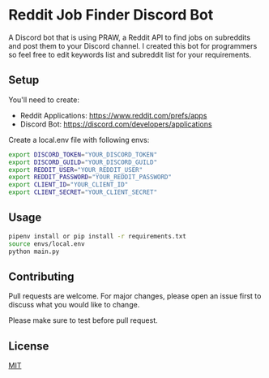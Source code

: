 # Reddit Job Finder Discord Bot

A Discord bot that is using PRAW, a Reddit API to find jobs on subreddits and post them to your Discord channel.
I created this bot for programmers so feel free to edit keywords list and subreddit list for your requirements.

## Setup
You'll need to create:
 - Reddit Applications: https://www.reddit.com/prefs/apps
 - Discord Bot: https://discord.com/developers/applications
 
Create a local.env file with following envs:
```bash
export DISCORD_TOKEN="YOUR_DISCORD_TOKEN"
export DISCORD_GUILD="YOUR_DISCORD_GUILD"
export REDDIT_USER="YOUR_REDDIT_USER"
export REDDIT_PASSWORD="YOUR_REDDIT_PASSWORD"
export CLIENT_ID="YOUR_CLIENT_ID"
export CLIENT_SECRET="YOUR_CLIENT_SECRET"
```

## Usage

```bash
pipenv install or pip install -r requirements.txt
source envs/local.env
python main.py
```

## Contributing
Pull requests are welcome. For major changes, please open an issue first to discuss what you would like to change.

Please make sure to test before pull request.

## License
[MIT](https://choosealicense.com/licenses/mit/)
